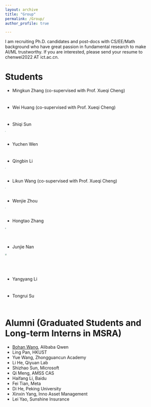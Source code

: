 ```yaml
---
layout: archive
title: "Group"
permalink: /Group/
author_profile: true

---
```

I am recruiting Ph.D. candidates and post-docs with CS/EE/Math background who have great passion in fundamental research to make AI/ML trustworthy. If you are interested, please send your resume to chenwei2022 AT ict.ac.cn.


Students
======

* Mingkun Zhang (co-supervised with Prof. Xueqi Cheng)
  
<img src="https://weichen-cas.github.io/_pages/img/mingkun-证件.jpg" style="zoom:5%" height="200">
  
* Wei Huang (co-supervised with Prof. Xueqi Cheng)

<img src="https://weichen-cas.github.io/_pages/img/huangwei.jpg" style="zoom:5%" height="200">
  
* Shiqi Sun

<img src="https://weichen-cas.github.io/_pages/img/shiqi.jpg" style="zoom:10%" height="200">
  
* Yuchen Wen
  
<img src="https://weichen-cas.github.io/_pages/img/Yuchen.jpg" style="zoom:5%" height="200">

* Qingbin Li
  
<img src="https://weichen-cas.github.io/_pages/img/qingbin.jpg" style="zoom:10%"  height="200">

* Likun Wang (co-supervised with Prof. Xueqi Cheng)
  
<img src="https://weichen-cas.github.io/_pages/img/likun.jpg" style="zoom:10%"  height="200">
   
* Wenjie Zhou
  
<img src="https://weichen-cas.github.io/_pages/img/wenjie.jpg" style="zoom:10%" height="200">
   
* Hongtao Zhang

<img src="https://weichen-cas.github.io/_pages/img/hongtao.jpg" style="zoom:20%" height="200">
  
* Junjie Nan
  
<img src="https://weichen-cas.github.io/_pages/img/Junjie.jpg" style="zoom:30%" height="200">
   
* Yangyang Li

<img src="https://weichen-cas.github.io/_pages/img/yangyang.jpg" style="zoom:5%"  height="200">
  
* Tongrui Su
  
<img src="https://weichen-cas.github.io/_pages/img/tongrui.jpg" style="zoom:5%"  height="200">



Alumni (Graduated Students and Long-term Interns in MSRA)
======
* [Bohan Wang](https://bhwangfy.github.io), Alibaba Qwen 
* Ling Pan, HKUST
* Yue Wang, Zhongguancun Academy
* Li He, Qiyuan Lab
* Shizhao Sun,  Microsoft
* Qi Meng, AMSS CAS
* Haifang Li, Baidu
* Fei Tian, Meta
* Di He, Peking University
* Xinxin Yang, Inno Asset Management
* Lei Yao, Sunshine Insurance

